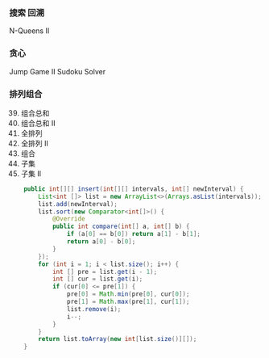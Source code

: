 
### 搜索 回溯
N-Queens II

### 贪心
Jump Game II
Sudoku Solver

### 排列组合

39. 组合总和
40. 组合总和 II
46. 全排列
47. 全排列 II
77. 组合
78. 子集
90. 子集 II

``` java
    public int[][] insert(int[][] intervals, int[] newInterval) {
        List<int []> list = new ArrayList<>(Arrays.asList(intervals));
        list.add(newInterval);
        list.sort(new Comparator<int[]>() {
            @Override
            public int compare(int[] a, int[] b) {
                if (a[0] == b[0]) return a[1] - b[1];
                return a[0] - b[0];
            }
        });
        for (int i = 1; i < list.size(); i++) {
            int [] pre = list.get(i - 1);
            int [] cur = list.get(i);
            if (cur[0] <= pre[1]) {
                pre[0] = Math.min(pre[0], cur[0]);
                pre[1] = Math.max(pre[1], cur[1]);
                list.remove(i);
                i--;
            }
        }
        return list.toArray(new int[list.size()][]);
    }
```
